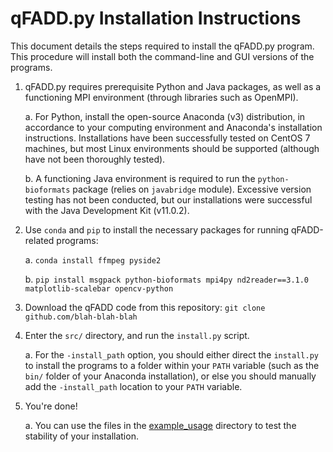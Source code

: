 # qFADD.py Installation Instructions

This document details the steps required to install the qFADD.py program.
This procedure will install both the command-line and GUI versions of the programs.

1. qFADD.py requires prerequisite Python and Java packages, as well as a functioning MPI environment (through
libraries such as OpenMPI).
    
    a. For Python, install the open-source Anaconda (v3) distribution, in accordance to your computing environment
and Anaconda's installation instructions. Installations have been successfully tested on CentOS 7 machines, but most Linux environments should be supported (although have not been thoroughly tested).
    
    b. A functioning Java environment is required to run the `python-bioformats` package (relies on `javabridge` module).
    Excessive version testing has not been conducted, but our installations were successful with the Java Development Kit (v11.0.2).

2. Use `conda` and `pip` to install the necessary packages for running qFADD-related programs:
    
    a. `conda install ffmpeg pyside2`
    
    b. `pip install msgpack python-bioformats mpi4py nd2reader==3.1.0 matplotlib-scalebar opencv-python`

3. Download the qFADD code from this repository: `git clone github.com/blah-blah-blah`

4. Enter the `src/` directory, and run the `install.py` script.

    a. For the `-install_path` option, you should either direct the `install.py` to install the programs to a folder within your 
    `PATH` variable (such as the `bin/` folder of your Anaconda installation), or else you should manually add the `-install_path` 
    location to your `PATH` variable.
    
5. You're done!
    
    a. You can use the files in the [example_usage](https://github.com/sbowerma/qFADD.py/tree/master/example_usage) directory to test the stability of your installation.
